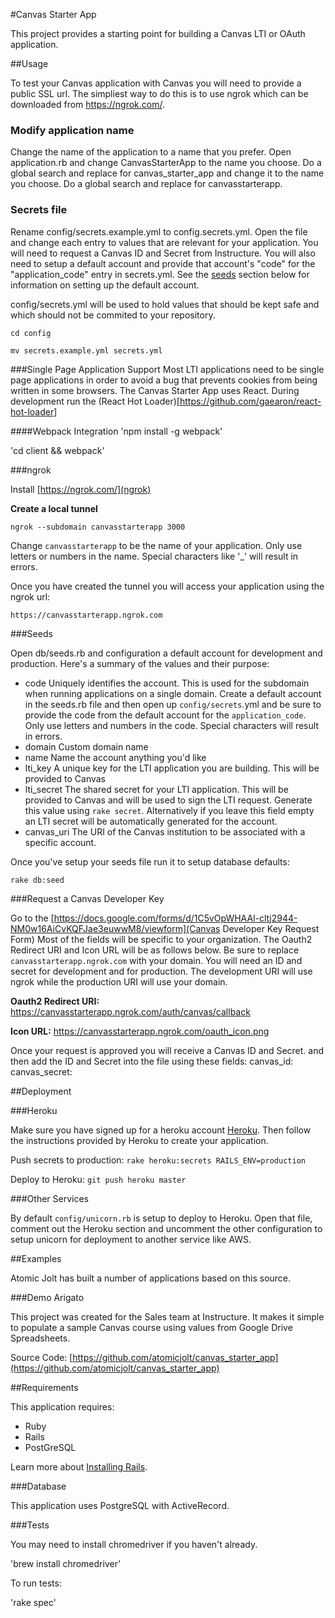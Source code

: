 #Canvas Starter App

This project provides a starting point for building a Canvas LTI or OAuth application. 

##Usage

To test your Canvas application with Canvas you will need to provide a public SSL url. The simpliest way to do this is to
use ngrok which can be downloaded from https://ngrok.com/.

### Modify application name
Change the name of the application to a name that you prefer. Open application.rb and change CanvasStarterApp to the 
name you choose. Do a global search and replace for canvas_starter_app and change it to the name you choose. Do a global
search and replace for canvasstarterapp.

### Secrets file
Rename config/secrets.example.yml to config.secrets.yml. Open the file and change each entry to values that are 
relevant for your application. You will need to request a Canvas ID and Secret from Instructure. You will also
need to setup a default account and provide that account's "code" for the "application_code" entry in
secrets.yml. See the [seeds](Seeds) section below for information on setting up the default account.

config/secrets.yml will be used to hold values that should be kept safe and which should not be commited to your repository.

`cd config`

`mv secrets.example.yml secrets.yml`

###Single Page Application Support
Most LTI applications need to be single page applications in order to avoid a bug that prevents cookies from being written in some
browsers. The Canvas Starter App uses React. During development run the (React Hot Loader)[https://github.com/gaearon/react-hot-loader]

####Webpack Integration
'npm install -g webpack'

'cd client && webpack'

###ngrok

Install [https://ngrok.com/](ngrok)

__Create a local tunnel__

`ngrok --subdomain canvasstarterapp 3000`

Change `canvasstarterapp` to be the name of your application. Only use letters or numbers in the name. 
Special characters like '_' will result in errors.

Once you have created the tunnel you will access your application using the ngrok url:

`https://canvasstarterapp.ngrok.com`

###Seeds

Open db/seeds.rb and configuration a default account for development and production. Here's a summary
of the values and their purpose:
-  code         Uniquely identifies the account. This is used for the subdomain when running applications on 
                a single domain. Create a default account in the seeds.rb file and then open up `config/secrets`.yml
                and be sure to provide the code from the default account for the `application_code`. Only use letters
                and numbers in the code. Special characters will result in errors.
-  domain       Custom domain name
-  name         Name the account anything you'd like
-  lti_key      A unique key for the LTI application you are building. This will be provided to Canvas
-  lti_secret   The shared secret for your LTI application. This will be provided to Canvas and will be
                used to sign the LTI request. Generate this value using `rake secret`. Alternatively if you 
                leave this field empty an LTI secret will be automatically generated for the account.
-  canvas_uri   The URI of the Canvas institution to be associated with a specific account.

Once you've setup your seeds file run it to setup database defaults:

`rake db:seed`

###Request a Canvas Developer Key

Go to the [https://docs.google.com/forms/d/1C5vOpWHAAl-cltj2944-NM0w16AiCvKQFJae3euwwM8/viewform](Canvas Developer Key Request Form)
Most of the fields will be specific to your organization. The Oauth2 Redirect URI and Icon URL will be as follows below. Be
sure to replace `canvasstarterapp.ngrok.com` with your domain. You will need an ID and secret for development and for production. The
development URI will use ngrok while the production URI will use your domain.

__Oauth2 Redirect URI:__
https://canvasstarterapp.ngrok.com/auth/canvas/callback

__Icon URL:__
https://canvasstarterapp.ngrok.com/oauth_icon.png 

Once your request is approved you will receive a Canvas ID and Secret.
and then add the ID and Secret into the file using these fields:
canvas_id: 
canvas_secret: 

##Deployment

###Heroku

Make sure you have signed up for a heroku account [Heroku](http://www.heroku.com). Then follow the instructions provided by 
Heroku to create your application.

Push secrets to production:
`rake heroku:secrets RAILS_ENV=production`

Deploy to Heroku:
`git push heroku master`

###Other Services

By default `config/unicorn.rb` is setup to deploy to Heroku. Open that file, comment out the Heroku section
and uncomment the other configuration to setup unicorn for deployment to another service like AWS.

##Examples

Atomic Jolt has built a number of applications based on this source.

###Demo Arigato

This project was created for the Sales team at Instructure. It makes it simple to populate a sample Canvas course using values from Google Drive Spreadsheets.

Source Code: [https://github.com/atomicjolt/canvas_starter_app](https://github.com/atomicjolt/canvas_starter_app)


##Requirements

This application requires:

-   Ruby
-   Rails
-   PostGreSQL

Learn more about [Installing Rails](http://railsapps.github.io/installing-rails.html).

###Database

This application uses PostgreSQL with ActiveRecord.

###Tests

You may need to install chromedriver if you haven't already.

'brew install chromedriver'

To run tests:

'rake spec'


